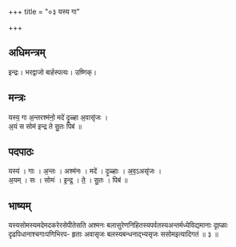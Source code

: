 +++
title = "०३ यस्य गा"

+++
## अधिमन्त्रम्
इन्द्रः। भरद्वाजो बार्हस्पत्यः। उष्णिक्।

## मन्त्रः
यस्य॒ गा अ॒न्तरश्म॑नो॒ मदे॑ दृ॒ळ्हा अ॒वासृ॑जः ।  
अ॒यं स सोम॑ इन्द्र ते सु॒तः पिब॑ ॥

## पदपाठः
यस्य॑ । गाः । अ॒न्तः । अश्म॑नः । मदे॑ । दृ॒ळ्हाः । अ॒व॒ऽअसृ॑जः ।  
अ॒यम् । सः । सोमः॑ । इ॒न्द्र॒ । ते॒ । सु॒तः । पिब॑ ॥

## भाष्यम्
यस्यसोमस्यमदेमदकरेरसेपीतेसति अश्मनः बलासुरेणनिहितस्यपर्वतस्यअन्तर्मध्येविद्यमानाः दृह्ळाः दृढपिधानाश्चगाःपणिभिरप- हृताः अवासृजः बलस्यबन्धनाद्भ्यसृजः ससोमइत्यादिगतं ॥ ३ ॥